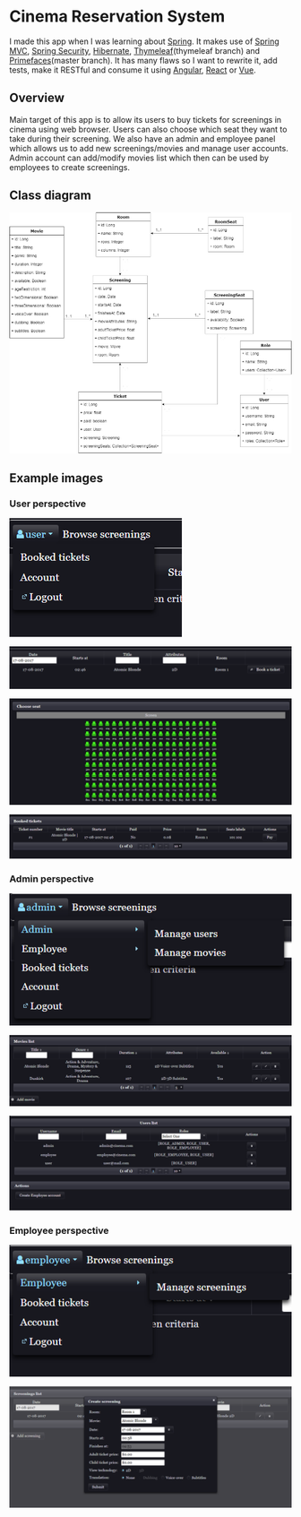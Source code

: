 # Cinema Reservation System
I made this app when I was learning about [Spring](http://spring.io). It makes use of [Spring MVC](https://docs.spring.io/spring/docs/current/spring-framework-reference/web.html), [Spring Security](https://projects.spring.io/spring-security/), [Hibernate](http://hibernate.org/), [Thymeleaf](https://www.thymeleaf.org)(thymeleaf branch) and [Primefaces](https://www.primefaces.org/)(master branch). It has many flaws so I want to rewrite it, add tests, make it RESTful and consume it using [Angular](https://angular.io), [React](https://reactjs.org/) or [Vue](https://vuejs.org/).

## Overview
Main target of this app is to allow its users to buy tickets for screenings in cinema using web browser. Users can also choose which seat they want to take during their screening. We also have an admin and employee panel which allows us to add new screenings/movies and manage user accounts. Admin account can add/modify movies list which then can be used by employees to create screenings.

## Class diagram
![Class diagram](readme_img/cinema_class_diagram.jpg)
## Example images
### User perspective
![Class diagram](readme_img/user1.png)

![Class diagram](readme_img/user2.png)

![Class diagram](readme_img/user3.png)

![Class diagram](readme_img/user4.png)

### Admin perspective

![Class diagram](readme_img/admin1.png)

![Class diagram](readme_img/admin2.png)

![Class diagram](readme_img/admin3.png)

### Employee perspective

![Class diagram](readme_img/employee1.png)

![Class diagram](readme_img/employee2.png)